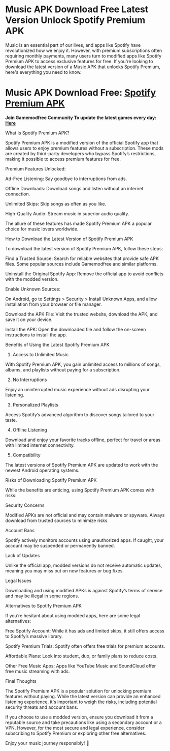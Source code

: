# Music APK Download Free Latest Version Unlock Spotify Premium APK
Music is an essential part of our lives, and apps like Spotify have revolutionized how we enjoy it. However, with premium subscriptions often requiring monthly payments, many users turn to modified apps like Spotify Premium APK to access exclusive features for free. If you're looking to download the latest version of a Music APK that unlocks Spotify Premium, here's everything you need to know.

# Music APK Download Free: [Spotify Premium APK](https://gamemodfree.com/en/spotify-apk)

**Join Gamemodfree Community To update the latest games every day: [Here](https://t.me/gamemodfreecom)**

What Is Spotify Premium APK?

Spotify Premium APK is a modified version of the official Spotify app that allows users to enjoy premium features without a subscription. These mods are created by third-party developers who bypass Spotify’s restrictions, making it possible to access premium features for free.

Premium Features Unlocked:

Ad-Free Listening: Say goodbye to interruptions from ads.

Offline Downloads: Download songs and listen without an internet connection.

Unlimited Skips: Skip songs as often as you like.

High-Quality Audio: Stream music in superior audio quality.

The allure of these features has made Spotify Premium APK a popular choice for music lovers worldwide.

How to Download the Latest Version of Spotify Premium APK

To download the latest version of Spotify Premium APK, follow these steps:

Find a Trusted Source: Search for reliable websites that provide safe APK files. Some popular sources include Gamemodfree and similar platforms.

Uninstall the Original Spotify App: Remove the official app to avoid conflicts with the modded version.

Enable Unknown Sources:

On Android, go to Settings > Security > Install Unknown Apps, and allow installation from your browser or file manager.

Download the APK File: Visit the trusted website, download the APK, and save it on your device.

Install the APK: Open the downloaded file and follow the on-screen instructions to install the app.

Benefits of Using the Latest Spotify Premium APK

1. Access to Unlimited Music

With Spotify Premium APK, you gain unlimited access to millions of songs, albums, and playlists without paying for a subscription.

2. No Interruptions

Enjoy an uninterrupted music experience without ads disrupting your listening.

3. Personalized Playlists

Access Spotify’s advanced algorithm to discover songs tailored to your taste.

4. Offline Listening

Download and enjoy your favorite tracks offline, perfect for travel or areas with limited internet connectivity.

5. Compatibility

The latest versions of Spotify Premium APK are updated to work with the newest Android operating systems.

Risks of Downloading Spotify Premium APK

While the benefits are enticing, using Spotify Premium APK comes with risks:

Security Concerns

Modified APKs are not official and may contain malware or spyware. Always download from trusted sources to minimize risks.

Account Bans

Spotify actively monitors accounts using unauthorized apps. If caught, your account may be suspended or permanently banned.

Lack of Updates

Unlike the official app, modded versions do not receive automatic updates, meaning you may miss out on new features or bug fixes.

Legal Issues

Downloading and using modified APKs is against Spotify’s terms of service and may be illegal in some regions.

Alternatives to Spotify Premium APK

If you’re hesitant about using modded apps, here are some legal alternatives:

Free Spotify Account: While it has ads and limited skips, it still offers access to Spotify’s massive library.

Spotify Premium Trials: Spotify often offers free trials for premium accounts.

Affordable Plans: Look into student, duo, or family plans to reduce costs.

Other Free Music Apps: Apps like YouTube Music and SoundCloud offer free music streaming with ads.

Final Thoughts

The Spotify Premium APK is a popular solution for unlocking premium features without paying. While the latest version can provide an enhanced listening experience, it's important to weigh the risks, including potential security threats and account bans.

If you choose to use a modded version, ensure you download it from a reputable source and take precautions like using a secondary account or a VPN. However, for the most secure and legal experience, consider subscribing to Spotify Premium or exploring other free alternatives.

Enjoy your music journey responsibly! 🎵
